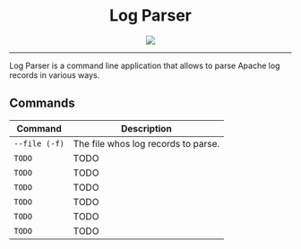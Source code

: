
<h1 align="center">Log Parser</h1>

<p align="center">

<img src="https://img.shields.io/badge/made%20by-java--058--02-critical">

</p>

---
Log Parser is a command line application that allows to parse Apache log records in various ways.

## Commands

Command                   | Description
------------------------- | ------------------------------------------------------
`--file (-f)`             | The file whos log records to parse.
`TODO`                    | TODO
`TODO`                    | TODO
`TODO`                    | TODO
`TODO`                    | TODO
`TODO`                    | TODO
`TODO`                    | TODO

